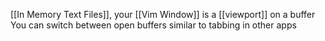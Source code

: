 [[In Memory Text Files]], your [[Vim Window]] is a [[viewport]] on a buffer
You can switch between open buffers similar to tabbing in other apps